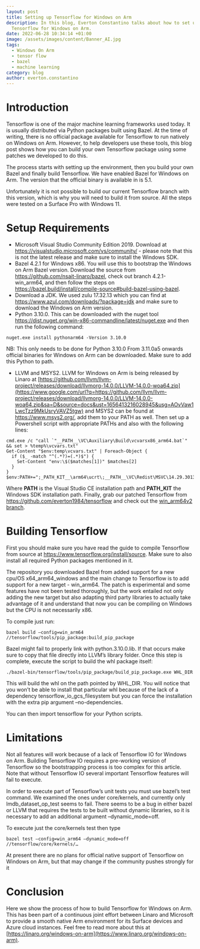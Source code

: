 ```yaml
---
layout: post
title: Setting up Tensorflow for Windows on Arm
description: In this blog, Everton Constantino talks about how to set up
  Tensorflow for Windows on Arm.
date: 2022-06-28 10:34:14 +01:00
image: /assets/images/content/Banner_AI.jpg
tags:
  - Windows On Arm
  - tensor flow
  - bazel
  - machine learning
category: blog
author: everton.constantino
---
```

# Introduction

Tensorflow is one of the major machine learning frameworks used today. It is usually distributed via Python packages built using Bazel. At the time of writing, there is no official package available for Tensorflow to run natively on Windows on Arm. However, to help developers use these tools, this blog post shows how you can build your own Tensorflow package using some patches we developed to do this.

The process starts with setting up the environment, then you build your own Bazel and finally build Tensorflow. We have enabled Bazel for Windows on Arm. The version that the official binary is available in is 5.1. 

Unfortunately it is not possible to build our current Tensorflow branch with this version, which is why you will need to build it from source. All the steps were tested on a Surface Pro with Windows 11. 

# Setup Requirements

* Microsoft Visual Studio Community Edition 2019. Download at <https://visualstudio.microsoft.com/vs/community/> - please note that this is not the latest release and make sure to install the Windows SDK.
* Bazel 4.2.1 for Windows x86. You will use  this to bootstrap the Windows on Arm Bazel version. Download the source from <https://github.com/nsait-linaro/bazel>, check out branch 4.2.1-win_arm64, and then follow the steps on <https://bazel.build/install/compile-source#build-bazel-using-bazel>. 
* Download a JDK. We used zulu 17.32.13 which you can find at <https://www.azul.com/downloads/?package=jdk> and make sure to download the Windows on Arm version.
* Python 3.10.0. This can be downloaded with the nuget tool <https://dist.nuget.org/win-x86-commandline/latest/nuget.exe> and then run the following command:

```
nuget.exe install pythonarm64 -Version 3.10.0
```

NB: This only needs to be done for Python 3.10.0 From 3.11.0a5 onwards official binaries for Windows on Arm can be downloaded. Make sure to add this Python to path. 

* LLVM and MSYS2. LLVM for Windows on Arm is being released by Linaro at [https://github.com/llvm/llvm-project/releases/download/llvmorg-14.0.0/LLVM-14.0.0-woa64.zip](https://www.google.com/url?q=https://github.com/llvm/llvm-project/releases/download/llvmorg-14.0.0/LLVM-14.0.0-woa64.zip&sa=D&source=docs&ust=1656413216028945&usg=AOvVaw1LwcTzz9MkUsryVAVZ5tgw) and MSYS2 can be found at <https://www.msys2.org/>, add them to your PATH as well. Then set up a Powershell script with appropriate PATHs and also with the following lines:

```
cmd.exe /c "call `"__PATH__\VC\Auxiliary\Build\vcvarsx86_arm64.bat`" && set > %temp%\vcvars.txt"
Get-Content "$env:temp\vcvars.txt" | Foreach-Object {
  if ($_ -match "^(.*?)=(.*)$") {
    Set-Content "env:\$($matches[1])" $matches[2]
  }
}
$env:PATH+=";_PATH_KIT__\arm64\ucrt\;__PATH__\VC\Redist\MSVC\14.29.30133\onecore\debug_nonredist\arm64\Microsoft.VC142.DebugCRT"

```

Where **PATH** is the Visual Studio CE installation path and **PATH_KIT** the Windows SDK installation path. 
Finally, grab our patched Tensorflow from <https://github.com/everton1984/tensorflow> and check out the [win_arm64v2 branch](https://github.com/tensorflow/tensorflow/compare/master...everton1984:win_arm64v2).

# Building Tensorflow

First you should make sure you have read the guide to compile Tensorflow from source at <https://www.tensorflow.org/install/source>. Make sure to also install all required Python packages mentioned in it. 

The repository you downloaded Bazel from added support for a new cpu/OS x64_arm64_windows and the main change to Tensorflow is to add support for a new target - win_arm64. The patch is experimental and some features have not been tested thoroughly, but the work entailed not only adding the new target but also adapting third party libraries to actually take advantage of it and understand that now you can be compiling on Windows but the CPU is not necessarily x86. 

To compile just run:

```
bazel build –config=win_arm64 //tensorflow/tools/pip_package:build_pip_package
```

Bazel might fail to properly link with python.3.10.0.lib. If that occurs make sure to copy that file directly into LLVM’s library folder. Once this step is complete, execute the script to build the whl package itself:

```
./bazel-bin/tensorflow/tools/pip_package/build_pip_package.exe WHL_DIR
```

This will build the whl on the path pointed by WHL_DIR. You will notice that you won’t be able to install that particular whl because of the lack of a dependency tensorflow_io_gcs_filesystem but you can force the installation with the extra pip argument –no-dependencies.

You can then import tensorflow for your Python scripts.

# Limitations

Not all features will work because of a lack of Tensorflow IO for Windows on Arm. Building Tensorflow IO requires a pre-working version of Tensorflow so the bootstrapping process is too complex for this article. Note that without Tensorflow IO several important Tensorflow features will fail to execute.

In order to execute part of Tensorflow’s unit tests you must use bazel’s test command. We examined the ones under core/kernels, and currently only lmdb_dataset_op_test seems to fail. There seems to be a bug in either bazel or LLVM that requires the tests to be built without dynamic libraries, so it is necessary to add an additional argument –dynamic_mode=off. 

To execute just the core/kernels test then type

```
bazel test –config=win_arm64 –dynamic_mode=off //tensorflow/core/kernels/…
```

At present there are no plans for official native support of Tensorflow on Windows on Arm, but that may change if the community pushes strongly for it

# Conclusion

Here we show the process of how to build Tensorflow for Windows on Arm. This has been part of a continuous joint effort between Linaro and Microsoft to provide a smooth native Arm environment for its Surface devices and Azure cloud instances. Feel free to read more about this at [https://linaro.org/windows-on-arm](https://www.linaro.org/windows-on-arm).